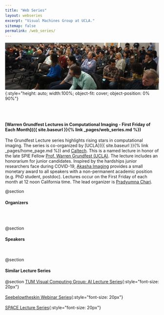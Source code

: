 ```yaml
---
title: "Web Series"
layout: webseries
excerpt: "Visual Machines Group at UCLA."
sitemap: false
permalink: /web_series/
---
```


![Lecture Picture](/assets/images/webseries/Lecture_Banner.jpeg){:style="height: auto; width:100%; object-fit: cover; object-position: 0% 90%"}

<br>
<br>

#### [Warren Grundfest Lectures in Computational Imaging  - First Friday of Each Month]({{ site.baseurl }}{% link _pages/web_series.md %})

The Grundfest Lecture series highlights rising stars in computational imaging. The series is co-organized by
[UCLA]({{ site.baseurl }}{% link _pages/home_page.md %}) and [Caltech](http://users.cms.caltech.edu/~klbouman/). This is a named lecture in honor of the late SPIE Fellow [Prof. Warren Grundfest (UCLA)](https://www.bioeng.ucla.edu/in-memoriam-warren-s-grundfest/). The lecture includes an honorarium for junior candidates. Inspired by the hardships junior researchers face during COVID-19, [Akasha Imaging](http://akasha.im/) 
 provides a small monetary award to all speakers with a non-permanent academic position 
(e.g. PhD student, postdoc). Lectures occur on the First Friday of each month at 12 noon California time. The lead organizer is
[Pradyumna Chari](https://pradyumnachari.github.io/).
<br>

@section
#### Organizers
<br>
<br>
<!-- All the organizers -->

@section
#### Speakers
<br>
<!-- All the web series Entries -->

@section
#### Similar Lecture Series

@section
[TUM Visual Computing Group: AI Lecture Series](https://niessner.github.io/TUM-AI-Lecture-Series/?fbclid=IwAR3qxbYd4ixlTqFzSPqUGXpJY9HnMjZaePsxt5e9cjKyc6sXQoiE6O4l7DE){:style="font-size: 20px"} <br> <br>
[Seebelowtheskin Webinar Series](https://www.seebelowtheskin.org/webinars/?fbclid=IwAR3W-1DEcj9fsFLvNLx7z4XLhirhopqblno1YA-tx7QRmRWXqi-zqD5-cMc){:style="font-size: 20px"} <br> <br>
[SPACE Lecture Series](https://sites.google.com/view/sps-space){:style="font-size: 20px"}
